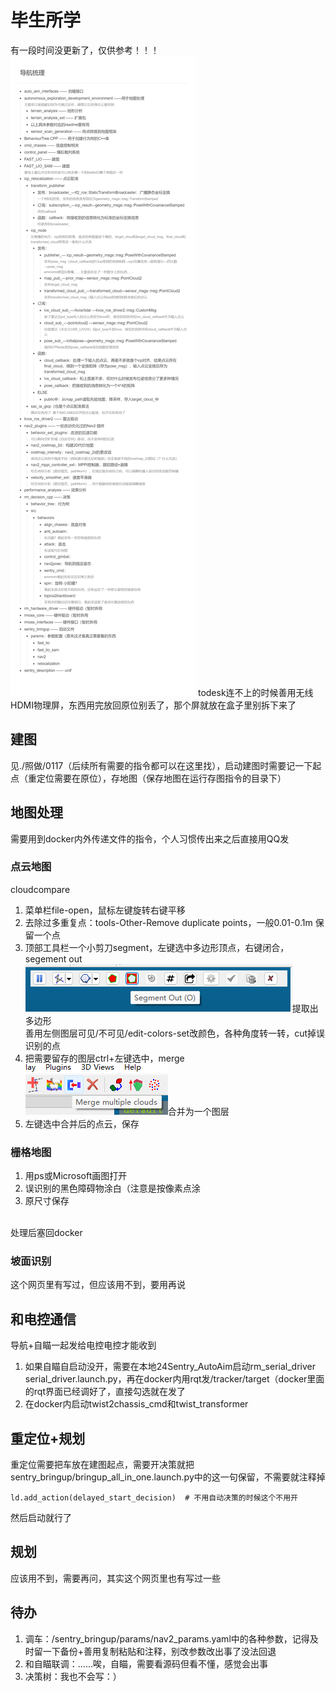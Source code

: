 # 毕生所学

有一段时间没更新了，仅供参考！！！
<img src="./pic/11.23.png">
todesk连不上的时候善用无线HDMI物理屏，东西用完放回原位别丢了，那个屏就放在盒子里别拆下来了

## 建图
见./照做/0117（后续所有需要的指令都可以在这里找），启动建图时需要记一下起点（重定位需要在原位），存地图（保存地图在运行存图指令的目录下）


## 地图处理
需要用到docker内外传递文件的指令，个人习惯传出来之后直接用QQ发
### 点云地图
cloudcompare
1. 菜单栏file-open，鼠标左键旋转右键平移
2. 去除过多重复点：tools-Other-Remove duplicate points，一般0.01-0.1m 保留一个点
3. 顶部工具栏一个小剪刀segment，左键选中多边形顶点，右键闭合，segement out<img src="./pic/1.1.png">提取出多边形<BR>
善用左侧图层可见/不可见/edit-colors-set改颜色，各种角度转一转，cut掉误识别的点
4. 把需要留存的图层ctrl+左键选中，merge<img src="./pic/1.2.png">合并为一个图层
5. 左键选中合并后的点云，保存
   
### 栅格地图
1. 用ps或Microsoft画图打开
2. 误识别的黑色障碍物涂白（注意是按像素点涂
3. 原尺寸保存

<BR>
处理后塞回docker

### 坡面识别
这个网页里有写过，但应该用不到，要用再说

## 和电控通信
导航+自瞄一起发给电控电控才能收到
1. 如果自瞄自启动没开，需要在本地24Sentry_AutoAim启动rm_serial_driver serial_driver.launch.py，再在docker内用rqt发/tracker/target（docker里面的rqt界面已经调好了，直接勾选就在发了
2. 在docker内启动twist2chassis_cmd和twist_transformer

## 重定位+规划
重定位需要把车放在建图起点，需要开决策就把sentry_bringup/bringup_all_in_one.launch.py中的这一句保留，不需要就注释掉

```
ld.add_action(delayed_start_decision)  # 不用自动决策的时候这个不用开
```
然后启动就行了

## 规划
应该用不到，需要再问，其实这个网页里也有写过一些

## 待办
1. 调车：/sentry_bringup/params/nav2_params.yaml中的各种参数，记得及时留一下备份+善用复制粘贴和注释，别改参数改出事了没法回退
2. 和自瞄联调：……唉，自瞄，需要看源码但看不懂，感觉会出事
3. 决策树：我也不会写：）